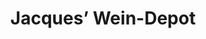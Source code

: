---
title: "Jacques’ Wein-Depot"
url: /bonn/jacques-wein-depot-gerhard-domagk-strasse/
shop: Wein
---